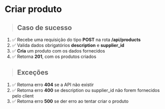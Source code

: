 # Criar produto

> ## Caso de sucesso

1. ✅ Recebe uma requisição do tipo **POST** na rota **/api/products**
2. ✅ Valida dados obrigatórios **description** e **supplier_id**
3. ✅ **Cria** um produto com os dados fornecidos
4. ✅ Retorna **201**, com os produtos criados

> ## Exceções

1. ✅ Retorna erro **404** se a API não existir
2. ✅ Retorna erro **400** se description ou supplier_id não forem fornecidos pelo client
3. ✅ Retorna erro **500** se der erro ao tentar criar o produto